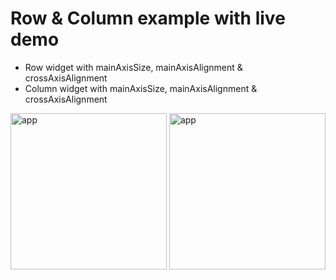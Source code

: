 # Row & Column example with live demo

- Row widget with mainAxisSize, mainAxisAlignment & crossAxisAlignment
- Column widget with mainAxisSize, mainAxisAlignment & crossAxisAlignment

<img src="https://user-images.githubusercontent.com/13943321/141610436-b9e0b44a-65bb-4135-a478-995c81120fec.png" alt="app" width="250"> <img src="https://user-images.githubusercontent.com/13943321/141610435-49862601-e4e8-4bb8-ad24-5685e2cf5700.png" alt="app" width="250">
